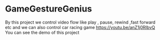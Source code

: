 # GameGestureGenius
By this project we control video flow like play , pause, rewind ,fast forward etc and we can also control car racing game
https://youtu.be/anZ1j0RIbvQ
You can see the demo of this project
